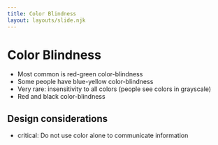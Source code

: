 ```yaml
---
title: Color Blindness
layout: layouts/slide.njk
---
```


# Color Blindness

- Most common is red-green color-blindness
- Some people have blue-yellow color-blindness
- Very rare: insensitivity to all colors (people see colors in grayscale)
- Red and black color-blindness

## Design considerations

- critical: Do not use color alone to communicate information
